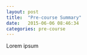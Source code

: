 ```yaml
---
layout: post
title:  "Pre-course Summary"
date:   2015-06-06 08:46:34
categories: pre-course
---
```


Lorem ipsum